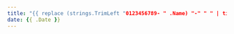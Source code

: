 ```yaml
---
title: "{{ replace (strings.TrimLeft "0123456789- " .Name) "-" " " | title }}"
date: {{ .Date }}
---
```


